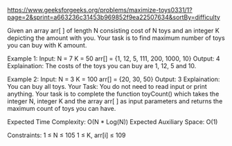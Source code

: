 https://www.geeksforgeeks.org/problems/maximize-toys0331/1?page=2&sprint=a663236c31453b969852f9ea22507634&sortBy=difficulty

Given an array arr[ ] of length N consisting cost of N toys and an integer K depicting the amount with you. Your task is to find maximum number of toys you can buy with K amount. 

Example 1:
Input: 
N = 7 
K = 50
arr[] = {1, 12, 5, 111, 200, 1000, 10}
Output: 4
Explaination: The costs of the toys 
you can buy are 1, 12, 5 and 10.

Example 2:
Input: 
N = 3 
K = 100
arr[] = {20, 30, 50}
Output: 3
Explaination: You can buy all toys.
Your Task:
You do not need to read input or print anything. Your task is to complete the function toyCount() which takes the integer N, integer K and the array arr[ ] as input parameters and returns the maximum count of toys you can have.

Expected Time Complexity: O(N * Log(N))
Expected Auxiliary Space: O(1)

Constraints:
1 ≤ N ≤ 105
1 ≤ K, arr[i] ≤ 109

